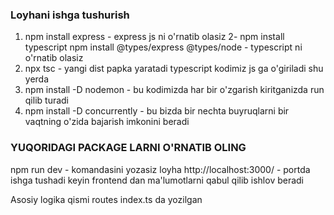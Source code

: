 
### Loyhani ishga tushurish
1. npm install express - express js ni o'rnatib olasiz
2- npm install typescript 
   npm install @types/express @types/node - typescript ni o'rnatib olasiz
3. npx tsc - yangi dist papka yaratadi typescript kodimiz js ga o'giriladi shu yerda
4. npm install -D nodemon - bu kodimizda har bir o'zgarish kiritganizda run qilib turadi
5. npm install -D concurrently - bu bizda bir nechta buyruqlarni bir vaqtning o'zida bajarish imkonini beradi
### YUQORIDAGI PACKAGE LARNI O'RNATIB OLING

npm run dev - komandasini yozasiz loyha http://localhost:3000/ - portda ishga tushadi
keyin frontend dan ma'lumotlarni qabul qilib ishlov beradi

Asosiy logika qismi routes index.ts da yozilgan

